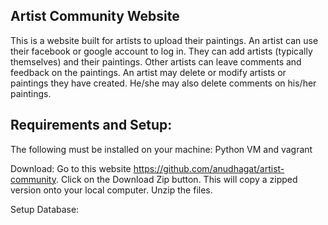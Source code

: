 Artist Community Website
-------------------------

This is a website built for artists to upload their paintings. An artist can use their facebook
or google account to log in. They can add artists (typically themselves) and their paintings.
Other artists can leave comments and feedback on the paintings. An artist may delete or modify
artists or paintings they have created. He/she may also delete comments on his/her paintings.

Requirements and Setup:
-----------------------

The following must be installed on your machine:
Python
VM and vagrant

Download: Go to this website https://github.com/anudhagat/artist-community.
Click on the Download Zip button. This will copy a zipped version onto your
local computer. Unzip the files.

Setup Database:
